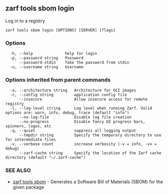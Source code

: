 ## zarf tools sbom login

Log in to a registry

```
zarf tools sbom login [OPTIONS] [SERVER] [flags]
```

### Options

```
  -h, --help              help for login
  -p, --password string   Password
      --password-stdin    Take the password from stdin
  -u, --username string   Username
```

### Options inherited from parent commands

```
  -a, --architecture string   Architecture for OCI images
  -c, --config string         application config file
      --insecure              Allow insecure access for remote registry
  -l, --log-level string      Log level when running Zarf. Valid options are: warn, info, debug, trace (default "info")
      --no-log-file           Disable log file creation
      --no-progress           Disable fancy UI progress bars, spinners, logos, etc
  -q, --quiet                 suppress all logging output
      --tmpdir string         Specify the temporary directory to use for intermediate files
  -v, --verbose count         increase verbosity (-v = info, -vv = debug)
      --zarf-cache string     Specify the location of the Zarf cache directory (default "~/.zarf-cache")
```

### SEE ALSO

* [zarf tools sbom](zarf_tools_sbom.md)	 - Generates a Software Bill of Materials (SBOM) for the given package


